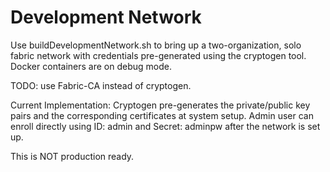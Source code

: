 # Development Network

Use buildDevelopmentNetwork.sh to bring up a two-organization, solo fabric network with credentials pre-generated 
using the cryptogen tool. Docker containers are on debug mode. 

TODO: use Fabric-CA instead of cryptogen.

Current Implementation:
Cryptogen pre-generates the private/public key pairs and the corresponding certificates at system setup. Admin user
can enroll directly using ID: admin and Secret: adminpw after the network is set up.

This is NOT production ready.

